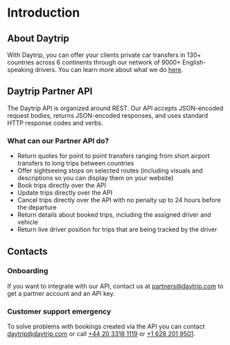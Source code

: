 # Introduction

## About Daytrip

With Daytrip, you can offer your clients private car transfers in 130+ countries across 6 continents through our network of 9000+ English-speaking drivers. You can learn more about what we do [here](https://drive.google.com/file/d/1qCAgEbh1XgfpfOSP7XeawQX66nabRFbf/view).

## Daytrip Partner API

The Daytrip API is organized around REST. Our API accepts JSON-encoded request bodies, returns JSON-encoded responses, and uses standard HTTP response codes and verbs.

### What can our Partner API do?

- Return quotes for point to point transfers ranging from short airport transfers to long trips between countries
- Offer sightseeing stops on selected routes (including visuals and descriptions so you can display them on your website)
- Book trips directly over the API
- Update trips directly over the API
- Cancel trips directly over the API with no penalty up to 24 hours before the departure
- Return details about booked trips, including the assigned driver and vehicle
- Return live driver position for trips that are being tracked by the driver

## Contacts

### Onboarding

If you want to integrate with our API, contact us at <partners@daytrip.com> to get a partner account and an API key. 

### Customer support emergency

To solve problems with bookings created via the API you can contact <daytrip@daytrip.com> or call [+44 20 3318 1119](tel:+442033181119) or [+1 628 201 9501](tel:+16282019501).
